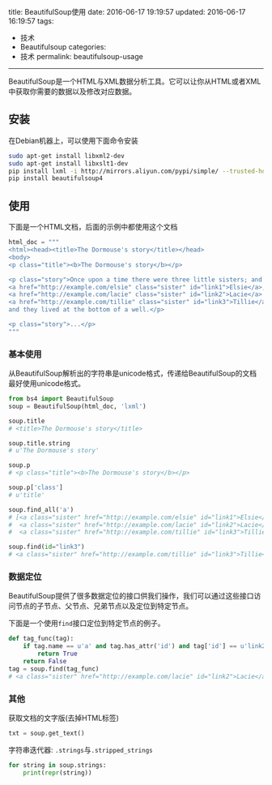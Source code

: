 title: BeautifulSoup使用
date: 2016-06-17 19:19:57
updated: 2016-06-17 16:19:57
tags:
  - 技术
  - Beautifulsoup
categories:
  - 技术
permalink: beautifulsoup-usage
---

BeautifulSoup是一个HTML与XML数据分析工具。它可以让你从HTML或者XML中获取你需要的数据以及修改对应数据。

<!-- more -->

## 安装

在Debian机器上，可以使用下面命令安装

``` bash
sudo apt-get install libxml2-dev
sudo apt-get install libxslt1-dev
pip install lxml -i http://mirrors.aliyun.com/pypi/simple/ --trusted-host mirrors.aliyun.com
pip install beautifulsoup4
```

## 使用

下面是一个HTML文档，后面的示例中都使用这个文档

``` python
html_doc = """
<html><head><title>The Dormouse's story</title></head>
<body>
<p class="title"><b>The Dormouse's story</b></p>

<p class="story">Once upon a time there were three little sisters; and their names were
<a href="http://example.com/elsie" class="sister" id="link1">Elsie</a>,
<a href="http://example.com/lacie" class="sister" id="link2">Lacie</a> and
<a href="http://example.com/tillie" class="sister" id="link3">Tillie</a>;
and they lived at the bottom of a well.</p>

<p class="story">...</p>
"""
```

### 基本使用

从BeautifulSoup解析出的字符串是unicode格式，传递给BeautifulSoup的文档最好使用unicode格式。

``` python
from bs4 import BeautifulSoup
soup = BeautifulSoup(html_doc, 'lxml')

soup.title
# <title>The Dormouse's story</title>

soup.title.string
# u'The Dormouse's story'

soup.p
# <p class="title"><b>The Dormouse's story</b></p>

soup.p['class']
# u'title'

soup.find_all('a')
# [<a class="sister" href="http://example.com/elsie" id="link1">Elsie</a>,
#  <a class="sister" href="http://example.com/lacie" id="link2">Lacie</a>,
#  <a class="sister" href="http://example.com/tillie" id="link3">Tillie</a>]

soup.find(id="link3")
# <a class="sister" href="http://example.com/tillie" id="link3">Tillie</a>
```

### 数据定位

BeautifulSoup提供了很多数据定位的接口供我们操作，我们可以通过这些接口访问节点的子节点、父节点、兄弟节点以及定位到特定节点。

下面是一个使用`find`接口定位到特定节点的例子。

``` python
def tag_func(tag):
    if tag.name == u'a' and tag.has_attr('id') and tag['id'] == u'link2':
        return True
    return False
tag = soup.find(tag_func)
# <a class="sister" href="http://example.com/lacie" id="link2">Lacie</a>
```

### 其他

获取文档的文字版(去掉HTML标签)

``` python
txt = soup.get_text()
```

字符串迭代器: `.strings`与`.stripped_strings`

``` python
for string in soup.strings:
    print(repr(string))
```

